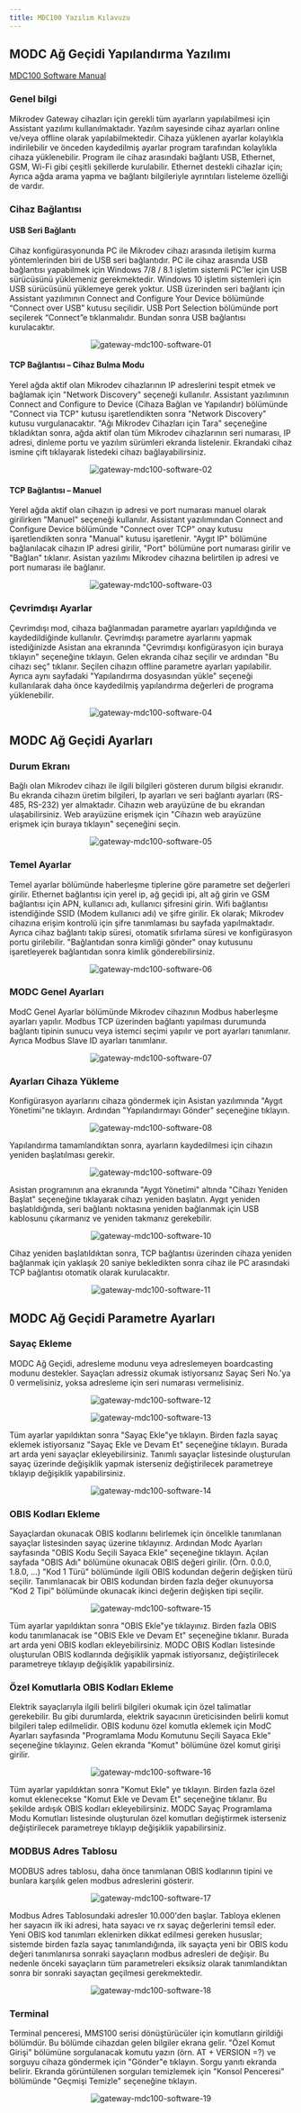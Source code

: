 ```yaml
---
title: MDC100 Yazılım Kılavuzu
---
```


## MODC Ağ Geçidi Yapılandırma Yazılımı

[MDC100 Software Manual](https://www.mikrodev.com/wp-content/uploads/2023/01/MIKRODEV_MDC100_SM.pdf)

### Genel bilgi

Mikrodev Gateway cihazları için gerekli tüm ayarların yapılabilmesi için Assistant yazılımı kullanılmaktadır. Yazılım sayesinde cihaz ayarları online ve/veya offline olarak yapılabilmektedir. Cihaza yüklenen ayarlar kolaylıkla indirilebilir ve önceden kaydedilmiş ayarlar program tarafından kolaylıkla cihaza yüklenebilir. Program ile cihaz arasındaki bağlantı USB, Ethernet, GSM, Wi-Fi gibi çeşitli şekillerde kurulabilir. Ethernet destekli cihazlar için; Ayrıca ağda arama yapma ve bağlantı bilgileriyle ayrıntıları listeleme özelliği de vardır.

### Cihaz Bağlantısı

#### USB Seri Bağlantı

Cihaz konfigürasyonunda PC ile Mikrodev cihazı arasında iletişim kurma yöntemlerinden biri de USB seri bağlantıdır. PC ile cihaz arasında USB bağlantısı yapabilmek için Windows 7/8 / 8.1 işletim sistemli PC'ler için USB sürücüsünü yüklemeniz gerekmektedir. Windows 10 işletim sistemleri için USB sürücüsünü yüklemeye gerek yoktur. USB üzerinden seri bağlantı için Assistant yazılımının Connect and Configure Your Device bölümünde “Connect over USB” kutusu seçilidir. USB Port Selection bölümünde port seçilerek “Connect”e tıklanmalıdır.
Bundan sonra USB bağlantısı kurulacaktır.

<center>

![gateway-mdc100-software-01](/img/gateway-mdc100-software-01.png)

</center>

#### TCP Bağlantısı – Cihaz Bulma Modu

Yerel ağda aktif olan Mikrodev cihazlarının IP adreslerini tespit etmek ve bağlamak için "Network Discovery" seçeneği kullanılır. Assistant yazılımının Connect and Configure to Device (Cihaza Bağlan ve Yapılandır) bölümünde "Connect via TCP" kutusu işaretlendikten sonra "Network Discovery" kutusu vurgulanacaktır. "Ağı Mikrodev Cihazları için Tara" seçeneğine tıkladıktan sonra, ağda aktif olan tüm Mikrodev cihazlarının seri numarası, IP adresi, dinleme portu ve yazılım sürümleri ekranda listelenir. Ekrandaki cihaz ismine çift tıklayarak listedeki cihazı bağlayabilirsiniz.
<center>

![gateway-mdc100-software-02](/img/gateway-mdc100-software-02.png)

</center>

#### TCP Bağlantısı – Manuel

Yerel ağda aktif olan cihazın ip adresi ve port numarası manuel olarak girilirken "Manuel" seçeneği kullanılır. Assistant yazılımından Connect and Configure Device bölümünde "Connect over TCP" onay kutusu işaretlendikten sonra "Manual" kutusu işaretlenir. "Aygıt IP" bölümüne bağlanılacak cihazın IP adresi girilir, "Port" bölümüne port numarası girilir ve "Bağlan" tıklanır. Asistan yazılımı Mikrodev cihazına belirtilen ip adresi ve port numarası ile bağlanır.

<center>

![gateway-mdc100-software-03](/img/gateway-mdc100-software-03.png)

</center>

### Çevrimdışı Ayarlar

Çevrimdışı mod, cihaza bağlanmadan parametre ayarları yapıldığında ve kaydedildiğinde kullanılır. Çevrimdışı parametre ayarlarını yapmak istediğinizde Asistan ana ekranında "Çevrimdışı konfigürasyon için buraya tıklayın" seçeneğine tıklayın. Gelen ekranda cihaz seçilir ve ardından "Bu cihazı seç" tıklanır. Seçilen cihazın offline parametre ayarları yapılabilir. Ayrıca aynı sayfadaki "Yapılandırma dosyasından yükle" seçeneği kullanılarak daha önce kaydedilmiş yapılandırma değerleri de programa yüklenebilir.

<center>

![gateway-mdc100-software-04](/img/gateway-mdc100-software-04.png)

</center>

## MODC Ağ Geçidi Ayarları

### Durum Ekranı

Bağlı olan Mikrodev cihazı ile ilgili bilgileri gösteren durum bilgisi ekranıdır. Bu ekranda cihazın üretim bilgileri, Ip ayarları ve seri bağlantı ayarları (RS-485, RS-232) yer almaktadır. Cihazın web arayüzüne de bu ekrandan ulaşabilirsiniz. Web arayüzüne erişmek için "Cihazın web arayüzüne erişmek için buraya tıklayın" seçeneğini seçin.

<center>

![gateway-mdc100-software-05](/img/gateway-mdc100-software-05.png)

</center>

### Temel Ayarlar

Temel ayarlar bölümünde haberleşme tiplerine göre parametre set değerleri girilir. Ethernet bağlantısı için yerel ip, ağ geçidi ipi, alt ağ girin ve GSM bağlantısı için APN, kullanıcı adı, kullanıcı şifresini girin. Wifi bağlantısı istendiğinde SSID (Modem kullanıcı adı) ve şifre girilir. Ek olarak; Mikrodev cihazına erişim kontrolü için şifre tanımlaması bu sayfada yapılmaktadır. Ayrıca cihaz bağlantı takip süresi, otomatik sıfırlama süresi ve konfigürasyon portu girilebilir. "Bağlantıdan sonra kimliği gönder" onay kutusunu işaretleyerek bağlantıdan sonra kimlik gönderebilirsiniz.

<center>

![gateway-mdc100-software-06](/img/gateway-mdc100-software-06.png)

</center>

### MODC Genel Ayarları

ModC Genel Ayarlar bölümünde Mikrodev cihazının Modbus haberleşme ayarları yapılır. Modbus TCP üzerinden bağlantı yapılması durumunda bağlantı tipinin sunucu veya istemci seçimi yapılır ve port ayarları tanımlanır. Ayrıca Modbus Slave ID ayarları tanımlanır.

<center>

![gateway-mdc100-software-07](/img/gateway-mdc100-software-07.png)

</center>

### Ayarları Cihaza Yükleme

Konfigürasyon ayarlarını cihaza göndermek için Asistan yazılımında "Aygıt Yönetimi"ne tıklayın. Ardından "Yapılandırmayı Gönder" seçeneğine tıklayın.

<center>

![gateway-mdc100-software-08](/img/gateway-mdc100-software-08.png)

</center>

Yapılandırma tamamlandıktan sonra, ayarların kaydedilmesi için cihazın yeniden başlatılması gerekir.

<center>

![gateway-mdc100-software-09](/img/gateway-mdc100-software-09.png)

</center>

Asistan programının ana ekranında "Aygıt Yönetimi" altında "Cihazı Yeniden Başlat" seçeneğine tıklayarak cihazı yeniden başlatın. Aygıt yeniden başlatıldığında, seri bağlantı noktasına yeniden bağlanmak için USB kablosunu çıkarmanız ve yeniden takmanız gerekebilir.

<center>

![gateway-mdc100-software-10](/img/gateway-mdc100-software-10.png)

</center>

Cihaz yeniden başlatıldıktan sonra, TCP bağlantısı üzerinden cihaza yeniden bağlanmak için yaklaşık 20 saniye bekledikten sonra cihaz ile PC arasındaki TCP bağlantısı otomatik olarak kurulacaktır.

<center>

![gateway-mdc100-software-11](/img/gateway-mdc100-software-11.png)

</center>

## MODC Ağ Geçidi Parametre Ayarları

### Sayaç Ekleme

MODC Ağ Geçidi, adresleme modunu veya adreslemeyen boardcasting modunu destekler. Sayaçları adressiz okumak istiyorsanız Sayaç Seri No.'ya 0 vermelisiniz, yoksa adresleme için seri numarası vermelisiniz.

<center>

![gateway-mdc100-software-12](/img/gateway-mdc100-software-12.png)

</center>

<center>

![gateway-mdc100-software-13](/img/gateway-mdc100-software-13.png)

</center>

Tüm ayarlar yapıldıktan sonra "Sayaç Ekle"ye tıklayın. Birden fazla sayaç eklemek istiyorsanız "Sayaç Ekle ve Devam Et" seçeneğine tıklayın. Burada art arda yeni sayaçlar ekleyebilirsiniz. Tanımlı sayaçlar listesinde oluşturulan sayaç üzerinde değişiklik yapmak isterseniz değiştirilecek parametreye tıklayıp değişiklik yapabilirsiniz.

<center>

![gateway-mdc100-software-14](/img/gateway-mdc100-software-14.png)

</center>

### OBIS Kodları Ekleme

Sayaçlardan okunacak OBIS kodlarını belirlemek için öncelikle tanımlanan sayaçlar listesinden sayaç üzerine tıklayınız. Ardından Modc Ayarları sayfasında "OBIS Kodu Seçili Sayaca Ekle" seçeneğine tıklayın. Açılan sayfada "OBIS Adı" bölümüne okunacak OBIS değeri girilir. (Örn. 0.0.0, 1.8.0, ...) "Kod 1 Türü" bölümünde ilgili OBIS kodundan değerin değişken türü seçilir. Tanımlanacak bir OBIS kodundan birden fazla değer okunuyorsa "Kod 2 Tipi" bölümünde okunacak ikinci değerin değişken tipi seçilir.

<center>

![gateway-mdc100-software-15](/img/gateway-mdc100-software-15.png)

</center>

Tüm ayarlar yapıldıktan sonra "OBIS Ekle"ye tıklayınız. Birden fazla OBIS kodu tanımlanacak ise "OBIS Ekle ve Devam Et" seçeneğine tıklanır. Burada art arda yeni OBIS kodları ekleyebilirsiniz. MODC OBIS Kodları listesinde oluşturulan OBIS kodlarında değişiklik yapmak istiyorsanız, değiştirilecek parametreye tıklayıp değişiklik yapabilirsiniz.

### Özel Komutlarla OBIS Kodları Ekleme

Elektrik sayaçlarıyla ilgili belirli bilgileri okumak için özel talimatlar gerekebilir. Bu gibi durumlarda, elektrik sayacının üreticisinden belirli komut bilgileri talep edilmelidir. OBIS kodunu özel komutla eklemek için ModC Ayarları sayfasında "Programlama Modu Komutunu Seçili Sayaca Ekle" seçeneğine tıklayınız. Gelen ekranda "Komut" bölümüne özel komut girişi girilir.

<center>

![gateway-mdc100-software-16](/img/gateway-mdc100-software-16.png)

</center>

Tüm ayarlar yapıldıktan sonra "Komut Ekle" ye tıklayın. Birden fazla özel komut eklenecekse "Komut Ekle ve Devam Et" seçeneğine tıklanır. Bu şekilde ardışık OBIS kodları ekleyebilirsiniz. MODC Sayaç Programlama Modu Komutları listesinde oluşturulan özel komutları değiştirmek isterseniz değiştirilecek parametreye tıklayıp değişiklik yapabilirsiniz.

### MODBUS Adres Tablosu

MODBUS adres tablosu, daha önce tanımlanan OBIS kodlarının tipini ve bunlara karşılık gelen modbus adreslerini gösterir.

<center>

![gateway-mdc100-software-17](/img/gateway-mdc100-software-17.png)

</center>

Modbus Adres Tablosundaki adresler 10.000'den başlar. Tabloya eklenen her sayacın ilk iki adresi, hata sayacı ve rx sayaç değerlerini temsil eder. Yeni OBIS kod tanımları eklenirken dikkat edilmesi gereken hususlar; sistemde birden fazla sayaç tanımlandığında, ilk sayaçta yeni bir OBIS kodu değeri tanımlanırsa sonraki sayaçların modbus adresleri de değişir. Bu nedenle önceki sayaçların tüm parametreleri eksiksiz olarak tanımlandıktan sonra bir sonraki sayaçtan geçilmesi gerekmektedir.

<center>

![gateway-mdc100-software-18](/img/gateway-mdc100-software-18.png)

</center>

### Terminal

Terminal penceresi, MMS100 serisi dönüştürücüler için komutların girildiği bölümdür. Bu bölümde cihazdan gelen bilgiler ekrana gelir. "Özel Komut Girişi" bölümüne sorgulanacak komutu yazın (örn. AT + VERSION =?) ve sorguyu cihaza göndermek için "Gönder"e tıklayın. Sorgu yanıtı ekranda belirir. Ekranda görüntülenen sorguları temizlemek için "Konsol Penceresi" bölümünde "Geçmişi Temizle" seçeneğine tıklayın.

<center>

![gateway-mdc100-software-19](/img/gateway-mdc100-software-19.png)

</center>